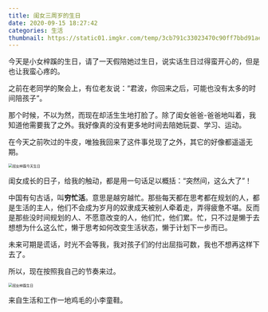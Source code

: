 ```yaml
---
title: 闺女三周岁的生日
date: 2020-09-15 18:27:42
categories: 生活
thumbnail: https://static01.imgkr.com/temp/3cb791c33023470c90ff7bbd91ae2b35.jpeg
---
```


今天是小女梓蹊的生日，请了一天假陪她过生日，说实话生日过得蛮开心的，但是也让我蛮心疼的。

之前在老同学的聚会上，有位老友说：“君波，你回来之后，可能也没有太多的时间陪孩子”。

那个时候，不以为然，而现在却活生生地打脸了。除了闺女爸爸-爸爸地叫着，我知道他需要我了之外。我好像真的没有更多地时间去陪她玩耍、学习、运动。

在今天之前吹过的牛皮，唯独我回来了这件事兑现了之外，其它的好像都遥遥无期。

<img src="https://static01.imgkr.com/temp/fe2000b9bbe44e129461f5123187f047.jpeg" alt="闺女梓蹊今天生日" style="zoom:50%;" />

闺女成长的日子，给我的触动，都是用一句话足以概括：“突然间，这么大了”！

中国有句古话，叫**穷忙活**。意思是越穷越忙。那些每天都在思考都在规划的人，都是生活的主人，他们不会成为岁月的奴隶成天被别人牵着走，弄得疲惫不堪。反而是那些没时间规划的人、不愿意改变的人，他们忙，他们累。忙，只不过是懒于去想想为什么这么忙，懒于思考如何改变生活状态，懒于计划下一步而已。

未来可期是谎话，时光不会等我，我对孩子们的付出屈指可数，我也不想再这样下去了。

所以，现在按照我自己的节奏来过。

<img src="https://static01.imgkr.com/temp/c2766bcba0774491a28373d418ac85d4.jpeg" alt="闺女梓蹊生日" style="zoom:50%;" />

来自生活和工作一地鸡毛的小李童鞋。